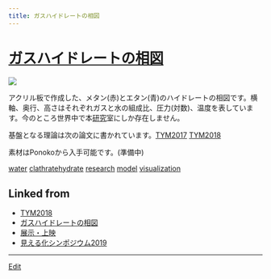 ```yaml
---
title: ガスハイドレートの相図
---
```

# [ガスハイドレートの相図](/ガスハイドレートの相図)

![](https://i.gyazo.com/f6812119debfef70c326b6b13917fee3.jpg)

アクリル板で作成した、メタン(赤)とエタン(青)のハイドレートの相図です。横軸、奥行、高さはそれぞれガスと水の組成比、圧力(対数)、温度を表しています。今のところ世界中で本[研究](/研究)室にしか存在しません。



基盤となる理論は次の論文に書かれています。[TYM2017](/TYM2017) [TYM2018](/TYM2018)



素材はPonokoから入手可能です。(準備中)



[water](/water) [clathratehydrate](/clathratehydrate) [research](/research) [model](/model) [visualization](/visualization)





## Linked from

* [TYM2018](/TYM2018)
* [ガスハイドレートの相図](/ガスハイドレートの相図)
* [展示・上映](/展示・上映)
* [見える化シンポジウム2019](/見える化シンポジウム2019)


----
[Edit](https://github.com/vitroid/vitroid.github.io/edit/master/MD/ガスハイドレートの相図.md)
